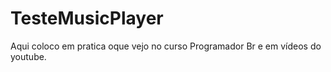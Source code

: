 # TesteMusicPlayer
Aqui coloco em pratica oque vejo no curso Programador Br e em vídeos do youtube.
